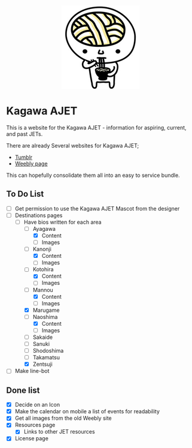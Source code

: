 <div align="center">
  <a 
    href="https://kagawa-ajet.herokuapp.com" 
    target="_blank" 
    rel="noopener noreferrer"
  >
    <img src="./udonnw.jpg">
  </a>
</div>

# Kagawa AJET

This is a website for the Kagawa AJET - information for aspiring, current, and past JETs.

There are already Several websites for Kagawa AJET;

- [Tumblr](https://ajetkagawa.tumblr.com/)
- [Weebly page](https://kagawaajet.weebly.com/)

This can hopefully consolidate them all into an easy to service bundle.

## To Do List

- [ ] Get permission to use the Kagawa AJET Mascot from the designer
- [ ] Destinations pages
  - [ ] Have bios written for each area
    - [ ] Ayagawa
      - [X] Content
      - [ ] Images
    - [ ] Kanonji
      - [X] Content
      - [ ] Images
    - [ ] Kotohira
      - [X] Content
      - [ ] Images
    - [ ] Mannou
      - [X] Content
      - [ ] Images
    - [X] Marugame
    - [ ] Naoshima
      - [X] Content
      - [ ] Images
    - [ ] Sakaide
    - [ ] Sanuki
    - [ ] Shodoshima
    - [ ] Takamatsu
    - [X] Zentsuji
- [ ] Make line-bot

## Done list

- [X] Decide on an Icon
- [X] Make the calendar on mobile a list of events for readability
- [X] Get all images from the old Weebly site
- [X] Resources page
  - [X] Links to other JET resources
- [X] License page